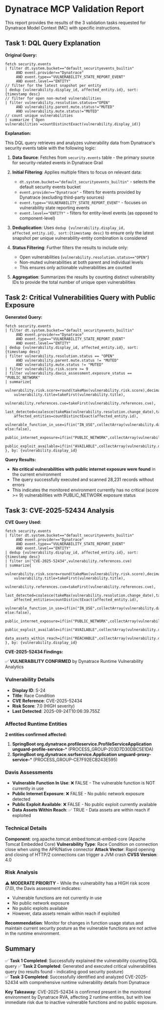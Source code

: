 # Dynatrace MCP Validation Report

This report provides the results of the 3 validation tasks requested for Dynatrace Model Context (MC) with specific instructions.

## Task 1: DQL Query Explanation

**Original Query:**
```dql
fetch security.events
| filter dt.system.bucket=="default_securityevents_builtin"
     AND event.provider=="Dynatrace"
     AND event.type=="VULNERABILITY_STATE_REPORT_EVENT"
     AND event.level=="ENTITY"
// filter for the latest snapshot per entity
| dedup {vulnerability.display_id, affected_entity.id}, sort:{timestamp desc}
// filter for open non-muted vulnerabilities
| filter vulnerability.resolution.status=="OPEN"
     AND vulnerability.parent.mute.status!="MUTED"
     AND vulnerability.mute.status!="MUTED"
// count unique vulnerabilities
| summarize {`Open vulnerabilities`=countDistinctExact(vulnerability.display_id)}
```

**Explanation:**

This DQL query retrieves and analyzes vulnerability data from Dynatrace's security events table with the following logic:

1. **Data Source**: Fetches from `security.events` table - the primary source for security-related events in Dynatrace Grail
2. **Initial Filtering**: Applies multiple filters to focus on relevant data:
   - `dt.system.bucket=="default_securityevents_builtin"` - selects the default security events bucket
   - `event.provider=="Dynatrace"` - filters for events provided by Dynatrace (excluding third-party sources)
   - `event.type=="VULNERABILITY_STATE_REPORT_EVENT"` - focuses on vulnerability state reporting events
   - `event.level=="ENTITY"` - filters for entity-level events (as opposed to component-level)

3. **Deduplication**: Uses `dedup {vulnerability.display_id, affected_entity.id}, sort:{timestamp desc}` to ensure only the latest snapshot per unique vulnerability-entity combination is considered

4. **Status Filtering**: Further filters the results to include only:
   - Open vulnerabilities (`vulnerability.resolution.status=="OPEN"`)
   - Non-muted vulnerabilities at both parent and individual levels
   - This ensures only actionable vulnerabilities are counted

5. **Aggregation**: Summarizes the results by counting distinct vulnerability IDs to provide the total number of unique open vulnerabilities

## Task 2: Critical Vulnerabilities Query with Public Exposure

**Generated Query:**
```dql
fetch security.events
| filter dt.system.bucket=="default_securityevents_builtin"
     AND event.provider=="Dynatrace"
     AND event.type=="VULNERABILITY_STATE_REPORT_EVENT"
     AND event.level=="ENTITY"
| dedup {vulnerability.display_id, affected_entity.id}, sort:{timestamp desc}
| filter vulnerability.resolution.status == "OPEN"
     AND vulnerability.parent.mute.status != "MUTED"
     AND vulnerability.mute.status != "MUTED"
| filter vulnerability.risk.score >= 9
| filter vulnerability.davis_assessment.exposure_status == "PUBLIC_NETWORK"
| summarize{
    vulnerability.risk.score=round(takeMax(vulnerability.risk.score),decimals:1),
    vulnerability.title=takeFirst(vulnerability.title),
    vulnerability.references.cve=takeFirst(vulnerability.references.cve),
    last_detected=coalesce(takeMax(vulnerability.resolution.change_date),takeMax(vulnerability.parent.first_seen)),
    affected_entities=countDistinctExact(affected_entity.id),
    vulnerable_function_in_use=if(in("IN_USE",collectArray(vulnerability.davis_assessment.vulnerable_function_status)),true, else:false),
    public_internet_exposure=if(in("PUBLIC_NETWORK",collectArray(vulnerability.davis_assessment.exposure_status)),true,else:false),
    public_exploit_available=if(in("AVAILABLE",collectArray(vulnerability.davis_assessment.exploit_status)),true,else:false)
}, by: {vulnerability.display_id}
```

**Query Results:**
- **No critical vulnerabilities with public internet exposure were found** in the current environment
- The query successfully executed and scanned 28,231 records without errors
- This indicates the monitored environment currently has no critical (score >= 9) vulnerabilities with PUBLIC_NETWORK exposure status

## Task 3: CVE-2025-52434 Analysis

**CVE Query Used:**
```dql
fetch security.events
| filter dt.system.bucket=="default_securityevents_builtin"
     AND event.provider=="Dynatrace"
     AND event.type=="VULNERABILITY_STATE_REPORT_EVENT"
     AND event.level=="ENTITY"
| dedup {vulnerability.display_id, affected_entity.id}, sort:{timestamp desc}
| filter in("CVE-2025-52434",vulnerability.references.cve)
| summarize{
    vulnerability.risk.score=round(takeMax(vulnerability.risk.score),decimals:1),
    vulnerability.title=takeFirst(vulnerability.title),
    vulnerability.references.cve=takeFirst(vulnerability.references.cve),
    last_detected=coalesce(takeMax(vulnerability.resolution.change_date),takeMax(vulnerability.parent.first_seen)),
    affected_entities=countDistinctExact(affected_entity.id),
    vulnerable_function_in_use=if(in("IN_USE",collectArray(vulnerability.davis_assessment.vulnerable_function_status)),true, else:false),
    public_internet_exposure=if(in("PUBLIC_NETWORK",collectArray(vulnerability.davis_assessment.exposure_status)),true,else:false),
    public_exploit_available=if(in("AVAILABLE",collectArray(vulnerability.davis_assessment.exploit_status)),true,else:false),
    data_assets_within_reach=if(in("REACHABLE",collectArray(vulnerability.davis_assessment.data_assets_status)),true,else:false)
}, by: {vulnerability.display_id}
```

**CVE-2025-52434 Findings:**

✅ **VULNERABILITY CONFIRMED** by Dynatrace Runtime Vulnerability Analytics

### Vulnerability Details
- **Display ID**: S-24
- **Title**: Race Condition
- **CVE Reference**: CVE-2025-52434
- **Risk Score**: 7.0 (HIGH severity)
- **Last Detected**: 2025-09-24T10:06:39.755Z

### Affected Runtime Entities
**2 entities confirmed affected:**
1. **SpringBoot org.dynatrace.profileservice.ProfileServiceApplication unguard-profile-service-*** (PROCESS_GROUP-203D7D30DBC5E1DA)
2. **SpringBoot org.dynatrace.ssrfservice.Application unguard-proxy-service-*** (PROCESS_GROUP-CE7F92ECB243E595)

### Davis Assessments
- **Vulnerable Function In Use**: ❌ FALSE - The vulnerable function is NOT currently in use
- **Public Internet Exposure**: ❌ FALSE - No public network exposure detected
- **Public Exploit Available**: ❌ FALSE - No public exploit currently available
- **Data Assets Within Reach**: ✅ TRUE - Data assets are within reach if exploited

### Technical Details
**Component**: org.apache.tomcat.embed:tomcat-embed-core (Apache Tomcat Embedded Core)
**Vulnerability Type**: Race Condition on connection close when using the APR/Native connector
**Attack Vector**: Rapid opening and closing of HTTP/2 connections can trigger a JVM crash
**CVSS Version**: 4.0

### Risk Analysis
⚠️ **MODERATE PRIORITY** - While the vulnerability has a HIGH risk score (7.0), the Davis assessment indicates:
- Vulnerable functions are not currently in use
- No public network exposure
- No public exploits available
- However, data assets remain within reach if exploited

**Recommendation**: Monitor for changes in function usage status and maintain current security posture as the vulnerable functions are not active in the runtime environment.

## Summary

✅ **Task 1 Completed**: Successfully explained the vulnerability counting DQL query
✅ **Task 2 Completed**: Generated and executed critical vulnerabilities query (no results found - indicating good security posture)  
✅ **Task 3 Completed**: Successfully identified and analyzed CVE-2025-52434 with comprehensive runtime vulnerability details from Dynatrace

**Key Takeaway**: CVE-2025-52434 is confirmed present in the monitored environment by Dynatrace RVA, affecting 2 runtime entities, but with low immediate risk due to inactive vulnerable functions and no public exposure.
